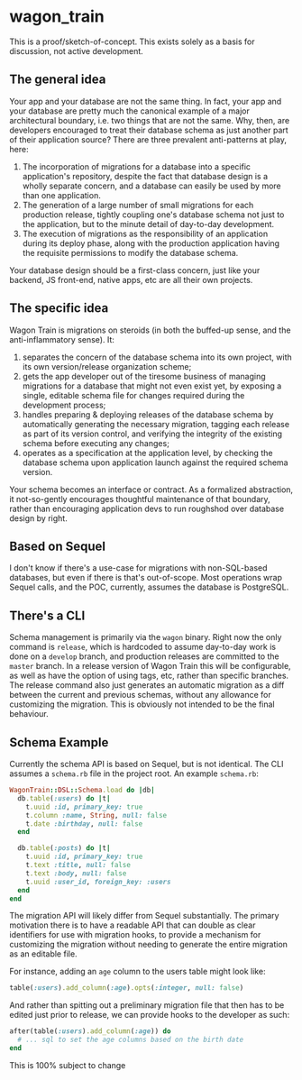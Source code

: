 # wagon_train

This is a proof/sketch-of-concept. This exists solely as a basis for discussion, not active development.

## The general idea

Your app and your database are not the same thing. In fact, your app and your database are pretty much the canonical example of a major architectural boundary, i.e. two things that are not the same. Why, then, are developers encouraged to treat their database schema as just another part of their application source? There are three prevalent anti-patterns at play, here:

1.  The incorporation of migrations for a database into a specific application's repository, despite the fact that database design is a wholly separate concern, and a database can easily be used by more than one application.
2.  The generation of a large number of small migrations for each production release, tightly coupling one's database schema not just to the application, but to the minute detail of day-to-day development.
3.  The execution of migrations as the responsibility of an application during its deploy phase, along with the production application having the requisite permissions to modify the database schema.

Your database design should be a first-class concern, just like your backend, JS front-end, native apps, etc are all their own projects.

## The specific idea

Wagon Train is migrations on steroids (in both the buffed-up sense, and the anti-inflammatory sense). It:

1.  separates the concern of the database schema into its own project, with its own version/release organization scheme;
2.  gets the app developer out of the tiresome business of managing migrations for a database that might not even exist yet, by exposing a single, editable schema file for changes required during the development process;
3.  handles preparing & deploying releases of the database schema by automatically generating the necessary migration, tagging each release as part of its version control, and verifying the integrity of the existing schema before executing any changes;
4.  operates as a specification at the application level, by checking the database schema upon application launch against the required schema version.

Your schema becomes an interface or contract. As a formalized abstraction, it not-so-gently encourages thoughtful maintenance of that boundary, rather than encouraging application devs to run roughshod over database design by right.

## Based on Sequel

I don't know if there's a use-case for migrations with non-SQL-based databases, but even if there is that's out-of-scope. Most operations wrap Sequel calls, and the POC, currently, assumes the database is PostgreSQL.

## There's a CLI

Schema management is primarily via the `wagon` binary. Right now the only command is `release`, which is hardcoded to assume day-to-day work is done on a `develop` branch, and production releases are committed to the `master` branch. In a release version of Wagon Train this will be configurable, as well as have the option of using tags, etc, rather than specific branches. The release command also just generates an automatic migration as a diff between the current and previous schemas, without any allowance for customizing the migration. This is obviously not intended to be the final behaviour.

## Schema Example

Currently the schema API is based on Sequel, but is not identical. The CLI assumes a `schema.rb` file in the project root. An example `schema.rb`:

```ruby
WagonTrain::DSL::Schema.load do |db|
  db.table(:users) do |t|
    t.uuid :id, primary_key: true
    t.column :name, String, null: false
    t.date :birthday, null: false
  end

  db.table(:posts) do |t|
    t.uuid :id, primary_key: true
    t.text :title, null: false
    t.text :body, null: false
    t.uuid :user_id, foreign_key: :users
  end
end
```

The migration API will likely differ from Sequel substantially. The primary motivation there is to have a readable API that can double as clear identifiers for use with migration hooks, to provide a mechanism for customizing the migration without needing to generate the entire migration as an editable file.

For instance, adding an `age` column to the users table might look like:

```ruby
table(:users).add_column(:age).opts(:integer, null: false)
```

And rather than spitting out a preliminary migration file that then has to be edited just prior to release, we can provide hooks to the developer as such:

```ruby
after(table(:users).add_column(:age)) do
  # ... sql to set the age columns based on the birth date
end
```

This is 100% subject to change

